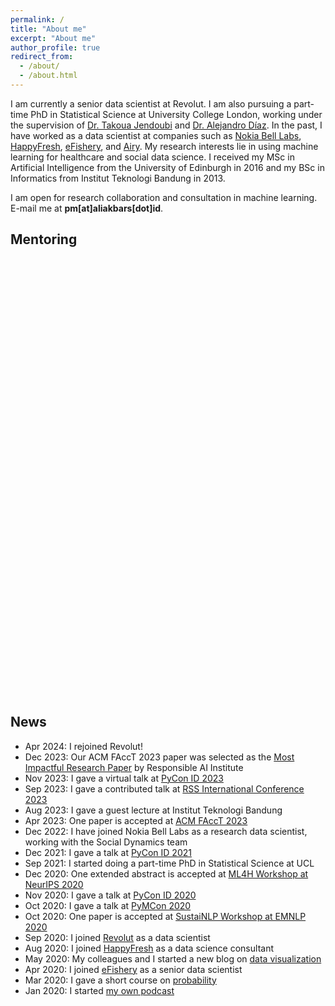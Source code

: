 ```yaml
---
permalink: /
title: "About me"
excerpt: "About me"
author_profile: true
redirect_from: 
  - /about/
  - /about.html
---
```


I am currently a senior data scientist at Revolut. I am also pursuing a part-time PhD in Statistical Science at University College London, working under the supervision of [Dr. Takoua Jendoubi](https://takouajendoubi.github.io/) and [Dr. Alejandro Díaz](https://profiles.ucl.ac.uk/72757). In the past, I have worked as a data scientist at companies such as [Nokia Bell Labs](https://social-dynamics.net/), [HappyFresh](https://www.happyfresh.com/), [eFishery](https://efishery.com/), and [Airy](https://www.airyrooms.com/). My research interests lie in using machine learning for healthcare and social data science. I received my MSc in Artificial Intelligence from the University of Edinburgh in 2016 and my BSc in Informatics from Institut Teknologi Bandung in 2013.

I am open for research collaboration and consultation in machine learning. E-mail me at **pm[at]aliakbars[dot]id**.

## Mentoring

<!-- Calendly inline widget begin -->
<div class="calendly-inline-widget" data-url="https://calendly.com/ali-septiandri/30min" style="min-width:320px;height:700px;"></div>
<script type="text/javascript" src="https://assets.calendly.com/assets/external/widget.js" async></script>
<!-- Calendly inline widget end -->

## News

* Apr 2024: I rejoined Revolut!
* Dec 2023: Our ACM FAccT 2023 paper was selected as the [Most Impactful Research Paper](https://www.responsible.ai/post/responsible-ai-institute-hosts-annual-raise-event-charting-the-future-of-responsible-ai) by Responsible AI Institute
* Nov 2023: I gave a virtual talk at [PyCon ID 2023](https://pycon.id/)
* Sep 2023: I gave a contributed talk at [RSS International Conference 2023](/rss23)
* Aug 2023: I gave a guest lecture at Institut Teknologi Bandung
* Apr 2023: One paper is accepted at [ACM FAccT 2023](https://dl.acm.org/doi/10.1145/3593013.3593985)
* Dec 2022: I have joined Nokia Bell Labs as a research data scientist, working with the Social Dynamics team
* Dec 2021: I gave a talk at [PyCon ID 2021](https://pycon.id/speaker)
* Sep 2021: I started doing a part-time PhD in Statistical Science at UCL
* Dec 2020: One extended abstract is accepted at [ML4H Workshop at NeurIPS 2020](https://ml4health.github.io/2020/pages/extended-abstracts.html)
* Nov 2020: I gave a talk at [PyCon ID 2020](https://pycon.id/speaker/ali-akbar-septiandri)
* Oct 2020: I gave a talk at [PyMCon 2020](https://pymc-devs.github.io/pymcon/)
* Oct 2020: One paper is accepted at [SustaiNLP Workshop at EMNLP 2020](https://www.aclweb.org/anthology/2020.sustainlp-1.1.pdf)
* Sep 2020: I joined [Revolut](https://www.revolut.com/) as a data scientist
* Aug 2020: I joined [HappyFresh](https://www.happyfresh.com/) as a data science consultant
* May 2020: My colleagues and I started a new blog on [data visualization](https://grafik.tentangdata.com/)
* Apr 2020: I joined [eFishery](https://efishery.com/) as a senior data scientist
* Mar 2020: I gave a short course on [probability](https://www.youtube.com/playlist?list=PLvLX5-kC2DXaUM8eB8vgBbhjtMCLmI3x2)
* Jan 2020: I started [my own podcast](https://open.spotify.com/show/68M1vH2k21fsTFibovdYWl?si=rdWYPbMETxa0nZlVxilJ8g)